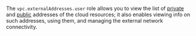 The `vpc.externalAddresses.user` role allows you to view the list of [private](../../../vpc/concepts/address.md#internal-addresses) and [public](../../../vpc/concepts/address.md#public-addresses) addresses of the cloud resources; it also enables viewing info on such addresses, using them, and managing the external network connectivity.
